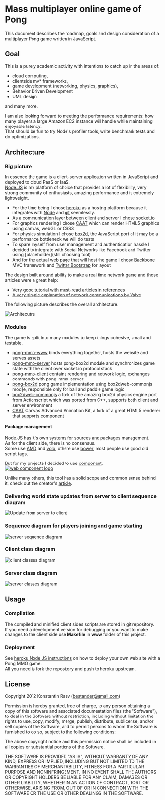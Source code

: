 Mass multiplayer online game of Pong
====

This document describes the roadmap, goals and design consideration of a multiplayer Pong game written in JavaScript.  

Goal
----

This is a purely academic activity with intentions to catch up in the areas of:
- cloud computing, 
- clientside mv* frameworks,
- game development (networking, physics, graphics), 
- Behavior Driven Development
- UML design 

and many more.   

I am also looking forward to meeting the performance requirements: how many players a large Amazon EC2 instance will handle while maintaining enjoyable latency.    
That should be fun to try Node's profiler tools, write benchmark tests and do optimizations.  


Architecture
----

### Big picture

In essence the game is a client-server application written in JavaScript and deployed to cloud PaaS or IaaS.    
[Node.JS](http://www.nodejs.org) is my platform of choice that provides a lot of flexibility, very strong community of enthusiasts, amazing performance and is extremely lightweight.  

- For the time being I chose [heroku](http://www.heroku.com) as a hositng platform because it integrates with [Node](http://www.nodejs.org) and [git](http://www.github.com) seemlessly.
- As a communication layer between client and server I chose [socket.io](http://www.socket.io)
- For graphics rendering I chose [CAAT](https://github.com/hyperandroid/CAAT) which can render HTML5 graphics using canvas, webGL or CSS3
- For physics simulation I chose [box2d](http://box2d.org/), the JavaScript port of it may be a performance bottleneck we will do tests
- To spare myself from user management and authentication hassle I decided to integrate with Social Networks like Facebook and Twitter using [placeholder](still choosing tool)
- And for the actual web page that will host the game I chose [Backbone](http://www.backbonejs.org) MVC framework and [Twitter Bootstrap](http://twitter.github.com/bootstrap/) for layout

The design built around ability to make a real time network game and those articles were a great help:
- [Very good tutorial with must-read articles in references](http://buildnewgames.com/real-time-multiplayer)
- [A very simple explanation of network communications by Valve](https://developer.valvesoftware.com/wiki/Source_Multiplayer_Networking)


The following picture describes the overall architecture.  

![Architecutre](https://raw.github.com/bestander/pong-mmo-www/master/documentation/pong-all-components.png)

### Modules

The game is split into many modules to keep things cohesive, small and testable.

- [pong-mmo-www](https://github.com/bestander/pong-mmo-www) binds everything together, hosts the website and serves assets
- [pong-mmo-server](https://github.com/bestander/pong-mmo-server) hosts pong-box2d module and synchronizes game state with the client over socket.io protocol stack
- [pong-mmo-client](https://github.com/bestander/pong-mmo-client) contains rendering and network logic, exchanges commands with pong-mmo-server
- [pong-box2d](https://github.com/bestander/pong-box2d) pong game implementation using box2dweb-commonjs mod]e, responsible only for ball and paddle game logic
- [box2dweb-commonjs](https://github.com/bestander/box2dweb-commonjs) a fork of the amazing box2d physics engine port from Actionscript which was ported from C++, supports both client and server environment
- [CAAT](https://github.com/bestander/CAAT) Canvas Advanced Animation Kit, a fork of a great HTML5 renderer that supports [component](https://github.com/component/component/)

#### Package management

Node.JS has it's own systems for sources and packages management.  
As for the client side, there is no consensus.  
Some use [AMD](http://www.requirejs.org) and [volo](http://volojs.org), othere use [bower](https://github.com/twitter/bower), most people use good old script tags.  

But for my projects I decided to use [component](https://github.com/component/component/).    
[![web component logo](https://component.jit.su/component-badge.svg)](https://github.com/component/component)

Unlike many others, this tool has a solid scope and common sense behind it, check out the creator's [article](https://github.com/component/component/wiki/F.A.Q).  

### Delivering world state updates from server to client sequence diagram

![Update from server to client](https://raw.github.com/bestander/pong-mmo-www/master/documentation/world-update-sequence.png)

### Sequence diagram for players joining and game starting

![server sequence diagram](https://raw.github.com/bestander/pong-mmo-www/master/documentation/players-connect-sequence.png)


### Client class diagram

![client classes diagram](https://raw.github.com/bestander/pong-mmo-www/master/documentation/client-classes.png)

### Server class diagram

![server classes diagram](https://raw.github.com/bestander/pong-mmo-www/master/documentation/server-classes.png)


Usage
----


### Compilation

The compiled and minified client sides scripts are stored in git repository.  
If you need a development version for debugging or you want to make changes to the client side use **Makefile** in **www** folder of this project.  

### Deployment

See [heroku Node.JS instructions](https://devcenter.heroku.com/articles/nodejs) on how to deploy your own web site with a Pong MMO game.  
All you need is fork the repository and push to heroku upstream.


License
----

Copyright 2012 Konstantin Raev (bestander@gmail.com)

Permission is hereby granted, free of charge, to any person obtaining
a copy of this software and associated documentation files (the
"Software"), to deal in the Software without restriction, including
without limitation the rights to use, copy, modify, merge, publish,
distribute, sublicense, and/or sell copies of the Software, and to
permit persons to whom the Software is furnished to do so, subject to
the following conditions:

The above copyright notice and this permission notice shall be
included in all copies or substantial portions of the Software.

THE SOFTWARE IS PROVIDED "AS IS", WITHOUT WARRANTY OF ANY KIND,
EXPRESS OR IMPLIED, INCLUDING BUT NOT LIMITED TO THE WARRANTIES OF
MERCHANTABILITY, FITNESS FOR A PARTICULAR PURPOSE AND
NONINFRINGEMENT. IN NO EVENT SHALL THE AUTHORS OR COPYRIGHT HOLDERS BE
LIABLE FOR ANY CLAIM, DAMAGES OR OTHER LIABILITY, WHETHER IN AN ACTION
OF CONTRACT, TORT OR OTHERWISE, ARISING FROM, OUT OF OR IN CONNECTION
WITH THE SOFTWARE OR THE USE OR OTHER DEALINGS IN THE SOFTWARE.
